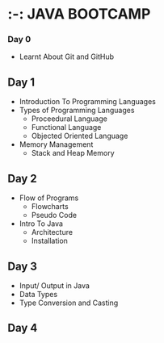 # :-: JAVA BOOTCAMP
### Day 0
 * Learnt About Git and GitHub
## Day 1
 * Introduction To Programming Languages
 * Types of Programming Languages
     * Proceedural Language
     * Functional  Language
     * Objected Oriented Language
 * Memory Management 
     * Stack and Heap Memory
## Day 2
 * Flow of Programs 
     * Flowcharts 
     * Pseudo Code
 * Intro To Java
    * Architecture
    * Installation
## Day 3
 * Input/ Output in Java
 * Data Types
 * Type Conversion and Casting
## Day 4

